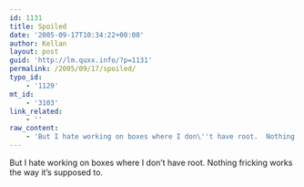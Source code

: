 ```yaml
---
id: 1131
title: Spoiled
date: '2005-09-17T10:34:22+00:00'
author: Kellan
layout: post
guid: 'http://lm.quxx.info/?p=1131'
permalink: /2005/09/17/spoiled/
typo_id:
    - '1129'
mt_id:
    - '3103'
link_related:
    - ''
raw_content:
    - 'But I hate working on boxes where I don\''t have root.  Nothing fricking works the way it\''s supposed to.'
---
```


But I hate working on boxes where I don’t have root. Nothing fricking works the way it’s supposed to.